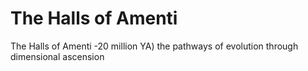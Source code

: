 # The Halls of Amenti

The Halls of Amenti
-20 million YA) the pathways of evolution through dimensional ascension
